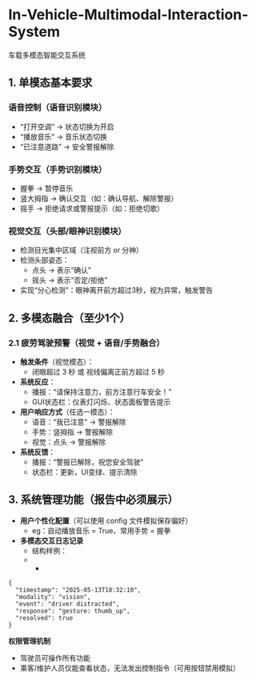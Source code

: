 # In-Vehicle-Multimodal-Interaction-System
车载多模态智能交互系统
## 1. 单模态基本要求
###  语音控制（语音识别模块）

- “打开空调” → 状态切换为开启
- “播放音乐” → 音乐状态切换
- “已注意道路” → 安全警报解除

###  手势交互（手势识别模块）

- 握拳 → 暂停音乐
- 竖大拇指 → 确认交互（如：确认导航、解除警报）
- 摇手 → 拒绝请求或警报提示（如：拒绝切歌）

###  视觉交互（头部/眼神识别模块）

- 检测目光集中区域（注视前方 or 分神）
- 检测头部姿态：
  - 点头 → 表示“确认”
  - 摇头 → 表示“否定/拒绝”
- 实现“分心检测”：眼神离开前方超过3秒，视为异常，触发警告
## 2. 多模态融合（至少1个）
### 2.1 疲劳驾驶预警（视觉 + 语音/手势融合）
- **触发条件**（视觉模态）：
  - 闭眼超过 3 秒 或 视线偏离正前方超过 5 秒
- **系统反应**：
  - 播报：“请保持注意力，前方注意行车安全！”
  - GUI状态栏：仪表灯闪烁、状态面板警告提示
- **用户响应方式**（任选一模态）：
  - 语音：“我已注意” → 警报解除
  - 手势：竖拇指 → 警报解除
  - 视觉：点头 → 警报解除
- **系统反馈**：
  - 播报：“警报已解除，祝您安全驾驶”
  - 状态栏：更新，UI变绿、提示清除
## 3. 系统管理功能（报告中必须展示）

- **用户个性化配置**（可以使用 config 文件模拟保存偏好）
  - eg：自动播放音乐 = True、常用手势 = 握拳
- **多模态交互日志记录**
  - 结构样例：
  - - 

```
{
  "timestamp": "2025-05-13T18:32:10",
  "modality": "vision",
  "event": "driver distracted",
  "response": "gesture: thumb_up",
  "resolved": true
}
```
**权限管理机制**

- 驾驶员可操作所有功能
- 乘客/维护人员仅能查看状态，无法发出控制指令（可用按钮禁用模拟）


